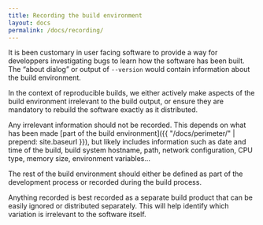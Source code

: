 ```yaml
---
title: Recording the build environment
layout: docs
permalink: /docs/recording/
---
```


It is been customary in user facing software to provide a way for
developpers investigating bugs to learn how the software has been
built. The “about dialog” or output of `--version` would contain
information about the build environment.

In the context of reproducible builds, we either actively make aspects
of the build environment irrelevant to the build output, or ensure they
are mandatory to rebuild the software exactly as it distributed.

Any irrelevant information should not be recorded. This depends on what
has been made [part of the build environment]({{ "/docs/perimeter/" | prepend: site.baseurl }}),
but likely includes information such as date and time of the build,
build system hostname, path, network configuration, CPU type, memory
size, environment variables…

The rest of the build environment should either be defined as part of
the development process or recorded during the build process.

Anything recorded is best recorded as a separate build product that can
be easily ignored or distributed separately. This will help identify
which variation is irrelevant to the software itself.
